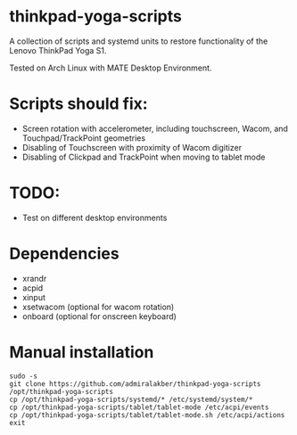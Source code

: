 thinkpad-yoga-scripts
=====================

A collection of scripts and systemd units to restore functionality of the Lenovo ThinkPad Yoga S1.

Tested on Arch Linux with MATE Desktop Environment.

# Scripts should fix:

- Screen rotation with accelerometer, including touchscreen, Wacom, and Touchpad/TrackPoint geometries
- Disabling of Touchscreen with proximity of Wacom digitizer
- Disabling of Clickpad and TrackPoint when moving to tablet mode

# TODO:
- Test on different desktop environments

# Dependencies
- xrandr
- acpid
- xinput
- xsetwacom (optional for wacom rotation)
- onboard (optional for onscreen keyboard)

# Manual installation
    sudo -s
    git clone https://github.com/admiralakber/thinkpad-yoga-scripts /opt/thinkpad-yoga-scripts
    cp /opt/thinkpad-yoga-scripts/systemd/* /etc/systemd/system/*
    cp /opt/thinkpad-yoga-scripts/tablet/tablet-mode /etc/acpi/events
    cp /opt/thinkpad-yoga-scripts/tablet/tablet-mode.sh /etc/acpi/actions
    exit